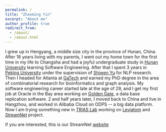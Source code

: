 ```yaml
---
permalink: /
title: "Zhaoming Yin"
excerpt: "About me"
author_profile: true
redirect_from: 
  - /about/
  - /about.html
---
```


I grew up in Hengyang, a middle size city in the province of Hunan, China. 
After 18 years living with my parents, 
I went out my home town for the first time in my life to Changsha and had a joyful undergraduate study in [Hunan University](http://csee.hnu.edu.cn/jgsz/tsxy/rjxy.htm) learning Software Engineering. 
After that I spent 3 years in [Peking University](http://www.ss.pku.edu.cn/) under the supervision of [Shiwen Yu](https://dblp.org/pers/hd/y/Yu:Shiwen) for NLP research. 
Then I headed for Atlanta at [GaTech](https://www.cse.gatech.edu/) and earned my PhD degree in the area of combinatorial research for bioinformatics and graph analysis. 
My software engineering career started late at the age of 29, and I get my first job at Oracle in the Bay area working on [Golden Gate](https://www.oracle.com/middleware/technologies/goldengate.html), 
a data base replication software. 
2 and half years later, I moved back to China and live in Hangzhou, and worked in Alibaba Cloud on ODPS -- a big data platform. 
Now I am trying something new in [TRIAS Lab](https://www.trias.one/) working on [Leviatom](https://github.com/trias-lab/Documentation) 
and [StreamNet](https://github.com/triasteam/iri/) project. 

If you are interested, this is our StreamNet [website](http://streamnet.trias.network/trias-dag/)
